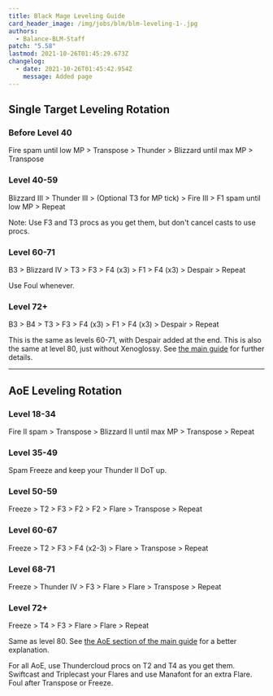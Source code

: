 ```yaml
---
title: Black Mage Leveling Guide
card_header_image: /img/jobs/blm/blm-leveling-1-.jpg
authors:
  - Balance-BLM-Staff
patch: "5.58"
lastmod: 2021-10-26T01:45:29.673Z
changelog:
  - date: 2021-10-26T01:45:42.954Z
    message: Added page
---
```

## Single Target Leveling Rotation

### Before Level 40

Fire spam until low MP > Transpose > Thunder > Blizzard until max MP > Transpose

### Level 40-59

Blizzard III > Thunder III > (Optional T3 for MP tick) > Fire III > F1 spam until low MP > Repeat

Note: Use F3 and T3 procs as you get them, but don't cancel casts to use procs.

### Level 60-71

B3 > Blizzard IV > T3 > F3 > F4 (x3) > F1 > F4 (x3) > Despair > Repeat

Use Foul whenever.

### Level 72+

B3 > B4 > T3 > F3 > F4 (x3) > F1 > F4 (x3) >  Despair > Repeat

This is the same as levels 60-71, with Despair added at the end. This is also the same at level 80, just without Xenoglossy. See [the main guide](/jobs/casters/black-mage/basic-guide/#single-target-rotation) for further details.

- - -

## AoE Leveling Rotation

### Level 18-34

Fire II spam > Transpose > Blizzard II until max MP > Transpose > Repeat

### Level 35-49

Spam Freeze and keep your Thunder II DoT up.

### Level 50-59

Freeze > T2 > F3 > F2 > F2 > Flare > Transpose > Repeat

### Level 60-67

Freeze > T2 > F3 > F4 (x2-3) > Flare > Transpose > Repeat

### Level 68-71

Freeze > Thunder IV > F3 > Flare > Flare > Transpose > Repeat

### Level 72+

Freeze > T4 > F3 > Flare > Flare > Repeat

Same as level 80. See [the AoE section of the main guide](/jobs/casters/black-mage/5-x-blm-guide/#aoe) for a better explanation.

For all AoE, use Thundercloud procs on T2 and T4 as you get them. Swiftcast and Triplecast your Flares and use Manafont for an extra Flare. Foul after Transpose or Freeze.